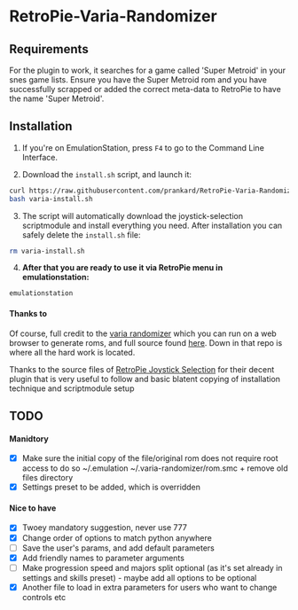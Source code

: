 # RetroPie-Varia-Randomizer

## Requirements

For the plugin to work, it searches for a game called 'Super Metroid' in your snes game lists. Ensure you have the Super Metroid rom and you have successfully scrapped or added the correct meta-data to RetroPie to have the name 'Super Metroid'.

## Installation

1. If you're on EmulationStation, press `F4` to go to the Command Line Interface.

2. Download the `install.sh` script, and launch it:

```bash
curl https://raw.githubusercontent.com/prankard/RetroPie-Varia-Randomizer/master/install-scriptmodule.sh -o varia-install.sh
bash varia-install.sh
```

3. The script will automatically download the joystick-selection scriptmodule and install everything you need. After installation you can safely delete the `install.sh` file:

```bash
rm varia-install.sh
```

4. **After that you are ready to use it via RetroPie menu in emulationstation:**

```bash
emulationstation
```

#### Thanks to

Of course, full credit to the [varia randomizer](https://randommetroidsolver.pythonanywhere.com/) which you can run on a web browser to generate roms, and full source found [here](https://github.com/theonlydude/RandomMetroidSolver). Down in that repo is where all the hard work is located.

Thanks to the source files of [RetroPie Joystick Selection](https://github.com/meleu/RetroPie-joystick-selection) for their decent plugin that is very useful to follow and basic blatent copying of installation technique and scriptmodule setup



## TODO

#### Manidtory

- [x] Make sure the initial copy of the file/original rom does not require root access to do so
  ~/.emulation ~/.varia-randomizer/rom.smc + remove old files directory
- [x] Settings preset to be added, which is overridden

#### Nice to have

- [x] Twoey mandatory suggestion, never use 777 
- [x] Change order of options to match python anywhere
- [ ] Save the user's params, and add default parameters
- [x] Add friendly names to parameter arguments
- [ ] Make progression speed and majors split optional (as it's set already in settings and skills preset) - maybe add all options to be optional
- [x] Another file to load in extra parameters for users who want to change controls etc